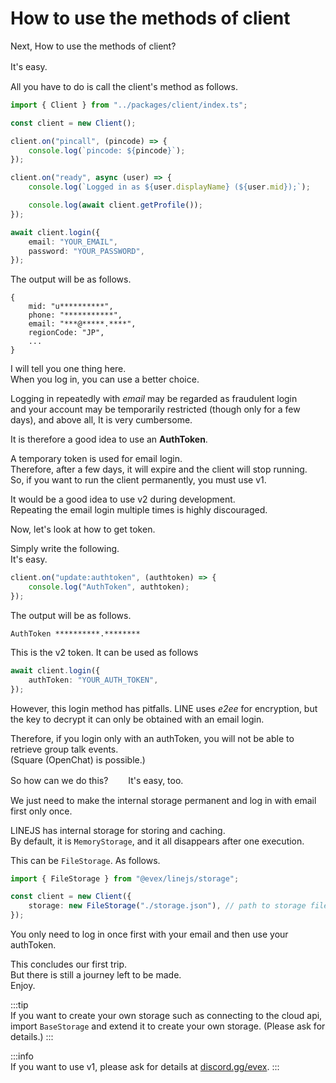 # How to use the methods of client

Next, How to use the methods of client?

It's easy. 　

All you have to do is call the client's method as follows.

```ts
import { Client } from "../packages/client/index.ts";

const client = new Client();

client.on("pincall", (pincode) => {
	console.log(`pincode: ${pincode}`);
});

client.on("ready", async (user) => {
	console.log(`Logged in as ${user.displayName} (${user.mid});`);

	console.log(await client.getProfile());
});

await client.login({
	email: "YOUR_EMAIL",
	password: "YOUR_PASSWORD",
});
```

The output will be as follows.

```console
{
	mid: "u**********",
	phone: "***********",
	email: "***@*****.****",
	regionCode: "JP",
    ...
}
```

I will tell you one thing here.\
When you log in, you can use a better choice.

Logging in repeatedly with _email_ may be regarded as fraudulent login\
and your account may be temporarily restricted (though only for a few days), and
above all, It is very cumbersome.

It is therefore a good idea to use an **AuthToken**.

A temporary token is used for email login.\
Therefore, after a few days, it will expire and the client will stop running.\
So, if you want to run the client permanently, you must use v1.

It would be a good idea to use v2 during development.\
Repeating the email login multiple times is highly discouraged.

Now, let's look at how to get token.

Simply write the following.\
It's easy.

```ts
client.on("update:authtoken", (authtoken) => {
	console.log("AuthToken", authtoken);
});
```

The output will be as follows.

```console
AuthToken **********.********
```

This is the v2 token. It can be used as follows

```ts
await client.login({
	authToken: "YOUR_AUTH_TOKEN",
});
```

However, this login method has pitfalls. LINE uses _e2ee_ for encryption, but
the key to decrypt it can only be obtained with an email login.

Therefore, if you login only with an authToken, you will not be able to retrieve
group talk events.\
(Square (OpenChat) is possible.)

So how can we do this?　　 It's easy, too.

We just need to make the internal storage permanent and log in with email first
only once.

LINEJS has internal storage for storing and caching.\
By default, it is `MemoryStorage`, and it all disappears after one execution.

This can be `FileStorage`. As follows.

```ts
import { FileStorage } from "@evex/linejs/storage";

const client = new Client({
	storage: new FileStorage("./storage.json"), // path to storage file (This is secret file)
});
```

You only need to log in once first with your email and then use your authToken.

This concludes our first trip.\
But there is still a journey left to be made.\
Enjoy.

:::tip  
If you want to create your own storage such as connecting to the cloud
api,\
import `BaseStorage` and extend it to create your own storage. (Please ask for
details.) 
:::  

:::info  
If you want to use v1, please ask for details at
[discord.gg/evex](https://discord.gg/evex). 
:::  
